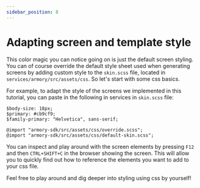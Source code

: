 ```yaml
---
sidebar_position: 8
---
```


# Adapting screen and template style

This color magic you can notice going on is just the default screen styling. You can of course override the default style sheet used when generating screens by adding custom style to the `skin.scss` file, located in `services/armory/src/assets/css`.
So let's start with some css basics. 

For example, to adapt the style of the screens we implemented in this tutorial, you can paste in the following in services in `skin.scss` file:

```"css title="armory/src/assets/css/skin.scss"
$body-size: 18px;
$primary: #cb9cf9;
$family-primary: "Helvetica", sans-serif;

@import "armory-sdk/src/assets/css/override.scss";
@import "armory-sdk/src/assets/css/default-skin.scss";
```

You can inspect and play around with the screen elements by pressing `F12` and then `CTRL+SHIFT+C` in the browser showing the screen. 
This will allow you to quickly find out how to reference the elements you want to add to your css file.

Feel free to play around and dig deeper into styling using css by yourself!